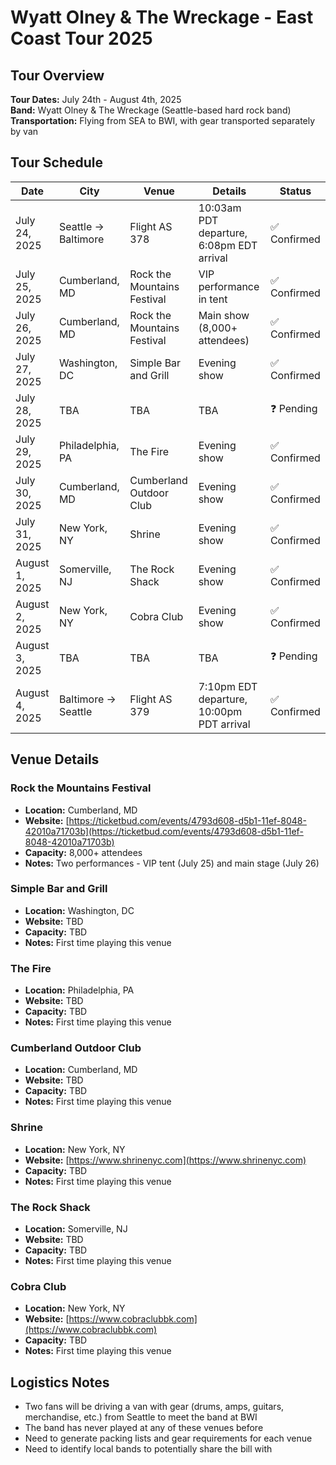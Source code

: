 # Wyatt Olney & The Wreckage - East Coast Tour 2025

## Tour Overview

**Tour Dates:** July 24th - August 4th, 2025  
**Band:** Wyatt Olney & The Wreckage (Seattle-based hard rock band)  
**Transportation:** Flying from SEA to BWI, with gear transported separately by van

## Tour Schedule

| Date | City | Venue | Details | Status |
|------|------|-------|---------|--------|
| July 24, 2025 | Seattle → Baltimore | Flight AS 378 | 10:03am PDT departure, 6:08pm EDT arrival | ✅ Confirmed |
| July 25, 2025 | Cumberland, MD | Rock the Mountains Festival | VIP performance in tent | ✅ Confirmed |
| July 26, 2025 | Cumberland, MD | Rock the Mountains Festival | Main show (8,000+ attendees) | ✅ Confirmed |
| July 27, 2025 | Washington, DC | Simple Bar and Grill | Evening show | ✅ Confirmed |
| July 28, 2025 | TBA | TBA | TBA | ❓ Pending |
| July 29, 2025 | Philadelphia, PA | The Fire | Evening show | ✅ Confirmed |
| July 30, 2025 | Cumberland, MD | Cumberland Outdoor Club | Evening show | ✅ Confirmed |
| July 31, 2025 | New York, NY | Shrine | Evening show | ✅ Confirmed |
| August 1, 2025 | Somerville, NJ | The Rock Shack | Evening show | ✅ Confirmed |
| August 2, 2025 | New York, NY | Cobra Club | Evening show | ✅ Confirmed |
| August 3, 2025 | TBA | TBA | TBA | ❓ Pending |
| August 4, 2025 | Baltimore → Seattle | Flight AS 379 | 7:10pm EDT departure, 10:00pm PDT arrival | ✅ Confirmed |

## Venue Details

### Rock the Mountains Festival

- **Location:** Cumberland, MD
- **Website:** [https://ticketbud.com/events/4793d608-d5b1-11ef-8048-42010a71703b](https://ticketbud.com/events/4793d608-d5b1-11ef-8048-42010a71703b)
- **Capacity:** 8,000+ attendees
- **Notes:** Two performances - VIP tent (July 25) and main stage (July 26)

### Simple Bar and Grill

- **Location:** Washington, DC
- **Website:** TBD
- **Capacity:** TBD
- **Notes:** First time playing this venue

### The Fire

- **Location:** Philadelphia, PA
- **Website:** TBD
- **Capacity:** TBD
- **Notes:** First time playing this venue

### Cumberland Outdoor Club

- **Location:** Cumberland, MD
- **Website:** TBD
- **Capacity:** TBD
- **Notes:** First time playing this venue

### Shrine

- **Location:** New York, NY
- **Website:** [https://www.shrinenyc.com](https://www.shrinenyc.com)
- **Capacity:** TBD
- **Notes:** First time playing this venue

### The Rock Shack

- **Location:** Somerville, NJ
- **Website:** TBD
- **Capacity:** TBD
- **Notes:** First time playing this venue

### Cobra Club

- **Location:** New York, NY
- **Website:** [https://www.cobraclubbk.com](https://www.cobraclubbk.com)
- **Capacity:** TBD
- **Notes:** First time playing this venue

## Logistics Notes

- Two fans will be driving a van with gear (drums, amps, guitars, merchandise, etc.) from Seattle to meet the band at BWI
- The band has never played at any of these venues before
- Need to generate packing lists and gear requirements for each venue
- Need to identify local bands to potentially share the bill with

